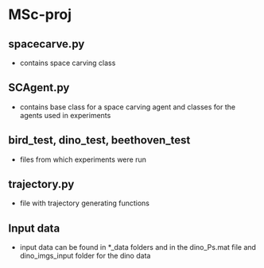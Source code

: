 # MSc-proj


## spacecarve.py

- contains space carving class

## SCAgent.py

- contains base class for a space carving agent and classes for the agents used in experiments

## bird_test, dino_test, beethoven_test

- files from which experiments were run

## trajectory.py

- file with trajectory generating functions

## Input data

- input data can be found in *_data folders and in the dino_Ps.mat file and dino_imgs_input folder for the dino data

